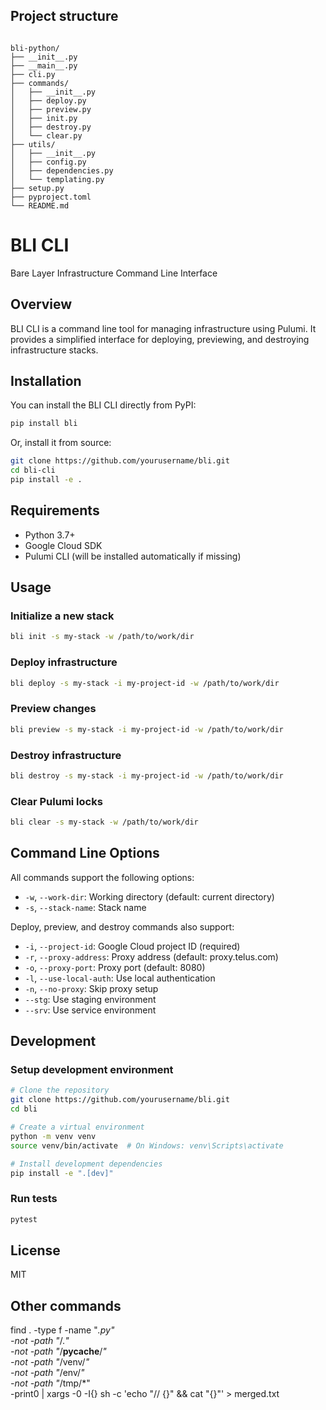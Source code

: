 ## Project structure
```

bli-python/
├── __init__.py
├── __main__.py
├── cli.py
├── commands/
│   ├── __init__.py
│   ├── deploy.py
│   ├── preview.py
│   ├── init.py
│   ├── destroy.py
│   └── clear.py
├── utils/
│   ├── __init__.py
│   ├── config.py
│   ├── dependencies.py
│   └── templating.py
├── setup.py
├── pyproject.toml
└── README.md

```

# BLI CLI

Bare Layer Infrastructure Command Line Interface

## Overview

BLI CLI is a command line tool for managing infrastructure using Pulumi. It provides a simplified interface for deploying, previewing, and destroying infrastructure stacks.

## Installation

You can install the BLI CLI directly from PyPI:

```bash
pip install bli
```

Or, install it from source:

```bash
git clone https://github.com/yourusername/bli.git
cd bli-cli
pip install -e .
```

## Requirements

- Python 3.7+
- Google Cloud SDK
- Pulumi CLI (will be installed automatically if missing)

## Usage

### Initialize a new stack

```bash
bli init -s my-stack -w /path/to/work/dir
```

### Deploy infrastructure

```bash
bli deploy -s my-stack -i my-project-id -w /path/to/work/dir
```

### Preview changes

```bash
bli preview -s my-stack -i my-project-id -w /path/to/work/dir
```

### Destroy infrastructure

```bash
bli destroy -s my-stack -i my-project-id -w /path/to/work/dir
```

### Clear Pulumi locks

```bash
bli clear -s my-stack -w /path/to/work/dir
```

## Command Line Options

All commands support the following options:

- `-w`, `--work-dir`: Working directory (default: current directory)
- `-s`, `--stack-name`: Stack name

Deploy, preview, and destroy commands also support:

- `-i`, `--project-id`: Google Cloud project ID (required)
- `-r`, `--proxy-address`: Proxy address (default: proxy.telus.com)
- `-o`, `--proxy-port`: Proxy port (default: 8080)
- `-l`, `--use-local-auth`: Use local authentication
- `-n`, `--no-proxy`: Skip proxy setup
- `--stg`: Use staging environment
- `--srv`: Use service environment

## Development

### Setup development environment

```bash
# Clone the repository
git clone https://github.com/yourusername/bli.git
cd bli

# Create a virtual environment
python -m venv venv
source venv/bin/activate  # On Windows: venv\Scripts\activate

# Install development dependencies
pip install -e ".[dev]"
```

### Run tests

```bash
pytest
```

## License

MIT

## Other commands
find . -type f -name "*.py" \
  -not -path "*/\.*" \
  -not -path "*/__pycache__/*" \
  -not -path "*/venv/*" \
  -not -path "*/env/*" \
  -not -path "*/tmp/*" \
  -print0 | xargs -0 -I{} sh -c 'echo "// {}" && cat "{}"' > merged.txt
